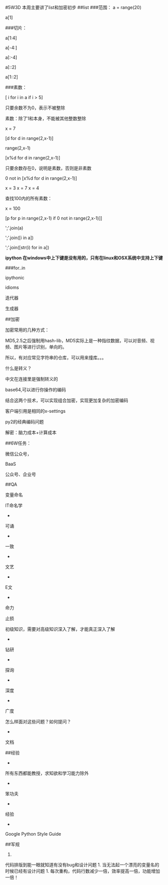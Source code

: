 #5W3D
本周主要讲了list和加密初步
##list
###范围：
a = range(20)

a[1]

###切片：

a[1:4]

a[-4:]

a[:-4]

a[::2]

a[1::2]

###素数：

[ i for i in a if i > 5]

只要余数不为0，表示不被整除

素数：除了1和本身，不能被其他整数整除

x = 7

[d for d in range(2,x-1)]

range(2,x-1)

[x%d for d in range(2,x-1)]

只要余数存在0，说明是素数，否则是非素数

0 not in [x%d for d in range(2,x-1)]

x = 3
x = 7
x = 4

查找100内的所有素数：

x = 100

[p for p in range(2,x-1) if 0 not in range(2,x-1)]]

';'.join(a)

';'.join([i in a])

';'.join([str(i) for in a])

**ipython 在windows中上下键是没有用的，只有在linux和OSX系统中支持上下键**

###for..in

ipythonic

idioms

迭代器

生成器


##加密

加密常用的几种方式：

MD5,2.5之后强制用hash-lib，MD5实际上是一种指纹数据，可以对音频、视频、图片等进行识别，单向的。

所以，有对应常见字符串的仓库，可以用来撞库。。。

什么是转义？

中文在连接里是强制转义的

base64,可以进行你操作的编码


结合这两个技术，可以实现组合加密，实现更加复杂的加密编码


客户端引用是相同的x-settings

py2的经典编码问题


解密：脑力成本+计算成本

##6W任务：

微信公众号，

BaaS

公众号、企业号


##QA

变量命名

IT命名学

* 
可诵

* 
一致 

* 
文艺

* 
E文

* 
命力

止损

初级知识，需要对高级知识深入了解，才能真正深入了解


* 
钻研

* 
探询

* 
深度

* 
广度

怎么样面对这些问题？如何提问？

* 
文档

##经验

* 
所有东西都能教授，求知欲和学习能力除外

* 
笨功夫

* 
经验

* 
Google Python Style Guide


##军规

1. 
代码排版到能一眼就知道有没有bug和设计问题
1. 
当无法起一个漂亮的变量名的时候已经有设计问题
1. 
每次重构，代码行数减少一倍，效率提高一倍，功能增加一倍！